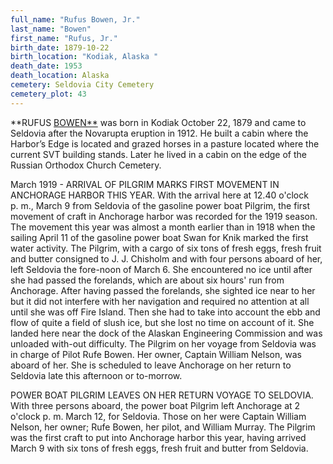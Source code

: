 ```yaml
---
full_name: "Rufus Bowen, Jr."
last_name: "Bowen"
first_name: "Rufus, Jr."
birth_date: 1879-10-22
birth_location: "Kodiak, Alaska "
death_date: 1953
death_location: Alaska
cemetery: Seldovia City Cemetery
cemetery_plot: 43
---
```


**RUFUS [BOWEN**](../_families/Bowen_Family.md) was born in Kodiak October 22, 1879 and came to Seldovia
after the Novarupta eruption in 1912. He built a cabin where the
Harbor’s Edge is located and grazed horses in a pasture located where
the current SVT building stands. Later he lived in a cabin on the edge
of the Russian Orthodox Church Cemetery.

March 1919 - ARRIVAL OF PILGRIM MARKS FIRST MOVEMENT IN ANCHORAGE HARBOR
THIS YEAR. With the arrival here at 12.40 o'clock p. m., March 9 from
Seldovia of the gasoline power boat Pilgrim, the first movement of craft
in Anchorage harbor was recorded for the 1919 season. The movement this
year was almost a month earlier than in 1918 when the sailing April 11
of the gasoline power boat Swan for Knik marked the first water
activity. The Pilgrim, with a cargo of six tons of fresh eggs, fresh
fruit and butter consigned to J. J. Chisholm and with four persons
aboard of her, left Seldovia the fore-noon of March 6. She encountered
no ice until after she had passed the forelands, which are about six
hours' run from Anchorage. After having passed the forelands, she
sighted ice near to her but it did not interfere with her navigation and
required no attention at all until she was off Fire Island. Then she had
to take into account the ebb and fIow of quite a field of slush ice, but
she lost no time on account of it. She landed here near the dock of the
Alaskan Engineering Commission and was unloaded with-out difficulty. The
Pilgrim on her voyage from Seldovia was in charge of Pilot Rufe Bowen.
Her owner, Captain William Nelson, was aboard of her. She is scheduled
to leave Anchorage on her return to Seldovia late this afternoon or
to-morrow.

POWER BOAT PILGRIM LEAVES ON HER RETURN VOYAGE TO SELDOVIA. With three
persons aboard, the power boat Pilgrim left Anchorage at 2 o'clock p. m.
March 12, for Seldovia. Those on her were Captain William Nelson, her
owner; Rufe Bowen, her pilot, and William Murray. The Pilgrim was the
first craft to put into Anchorage harbor this year, having arrived March
9 with six tons of fresh eggs, fresh fruit and butter from Seldovia.

